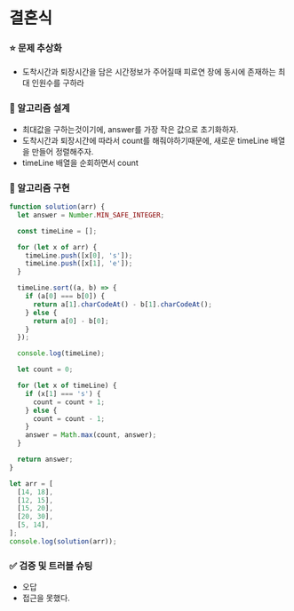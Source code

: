 # 결혼식

### ⭐ 문제 추상화

- 도착시간과 퇴장시간을 담은 시간정보가 주어질때 피로연 장에 동시에 존재하는 최대 인원수를 구하라

### 🔧 알고리즘 설계

- 최대값을 구하는것이기에, answer를 가장 작은 값으로 초기화하자.
- 도착시간과 퇴장시간에 따라서 count를 해줘야하기때문에, 새로운 timeLine 배열을 만들어 정렬해주자.
- timeLine 배열을 순회하면서 count

### 🔨 알고리즘 구현

```js
function solution(arr) {
  let answer = Number.MIN_SAFE_INTEGER;

  const timeLine = [];

  for (let x of arr) {
    timeLine.push([x[0], 's']);
    timeLine.push([x[1], 'e']);
  }

  timeLine.sort((a, b) => {
    if (a[0] === b[0]) {
      return a[1].charCodeAt() - b[1].charCodeAt();
    } else {
      return a[0] - b[0];
    }
  });

  console.log(timeLine);

  let count = 0;

  for (let x of timeLine) {
    if (x[1] === 's') {
      count = count + 1;
    } else {
      count = count - 1;
    }
    answer = Math.max(count, answer);
  }

  return answer;
}

let arr = [
  [14, 18],
  [12, 15],
  [15, 20],
  [20, 30],
  [5, 14],
];
console.log(solution(arr));
```

### ✅ 검증 및 트러블 슈팅

- 오답
- 접근을 못했다.
